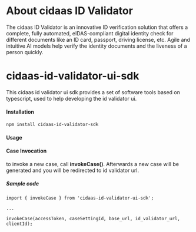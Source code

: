 # About cidaas ID Validator

The cidaas ID Validator is an innovative ID verification solution that offers a complete, fully automated, eIDAS-compliant digital identity check for different documents like an ID card, passport, driving license, etc. Agile and intuitive AI models help verify the identity documents and the liveness of a person quickly.

# cidaas-id-validator-ui-sdk

This cidaas id validator ui sdk provides a set of software tools based on typescript, used to help developing the id validator ui. 

#### Installation 

```
npm install cidaas-id-validator-sdk
```

#### Usage

#### Case Invocation

to invoke a new case, call **invokeCase()**. Afterwards a new case will be generated and you will be redirected to id validator url.

##### Sample code
```
import { invokeCase } from 'cidaas-id-validator-ui-sdk';

...

invokeCase(accessToken, caseSettingId, base_url, id_validator_url, clientId);
```
